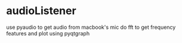 # audioListener
use pyaudio to get audio from macbook's mic
do fft to get frequency features
and plot using pyqtgraph
